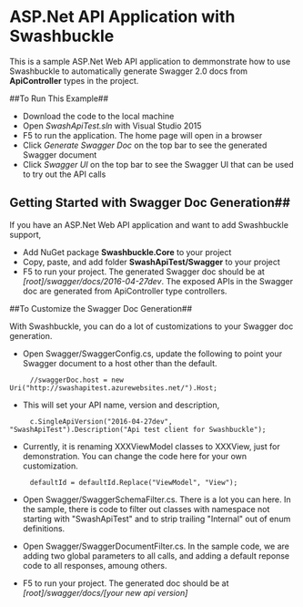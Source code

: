 ASP.Net API Application with Swashbuckle
=========

This is a sample ASP.Net Web API application to demmonstrate how to use Swashbuckle to automatically generate Swagger 2.0 docs from **ApiController** types in the project.

##To Run This Example##

* Download the code to the local machine
* Open *SwashApiTest.sln* with Visual Studio 2015
* F5 to run the application. The home page will open in a browser
* Click *Generate Swagger Doc* on the top bar to see the generated Swagger document
* Click *Swagger UI* on the top bar to see the Swagger UI that can be used to try out the API calls

## Getting Started with Swagger Doc Generation##

If you have an ASP.Net Web API application and want to add Swashbuckle support,

* Add NuGet package **Swashbuckle.Core** to your project
* Copy, paste, and add folder **SwashApiTest/Swagger** to your project
* F5 to run your project. The generated Swagger doc should be at *[root]/swagger/docs/2016-04-27dev*. The exposed APIs in the Swagger doc are generated from ApiController type controllers.

##To Customize the Swagger Doc Generation##

With Swashbuckle, you can do a lot of customizations to your Swagger doc generation.

* Open Swagger/SwaggerConfig.cs, update the following to point your Swagger document to a host other than the default.
```
     //swaggerDoc.host = new Uri("http://swashapitest.azurewebsites.net/").Host;
```

* This will set your API name, version and description,

```
     c.SingleApiVersion("2016-04-27dev", "SwashApiTest").Description("Api test client for Swashbuckle");
```

* Currently, it is renaming XXXViewModel classes to XXXView, just for demonstration. You can change the code here for your own customization.
```
     defaultId = defaultId.Replace("ViewModel", "View");
```

* Open Swagger/SwaggerSchemaFilter.cs. There is a lot you can here. In the sample, there is code to filter out classes with namespace not starting with "SwashApiTest" and 
     to strip trailing "Internal" out of enum definitions.

* Open Swagger/SwaggerDocumentFilter.cs. In the sample code, we are adding two global parameters to all calls, 
     and adding a default reponse code to all responses, amoung others.

* F5 to run your project. The generated doc should be at *[root]/swagger/docs/[your new api version]*
